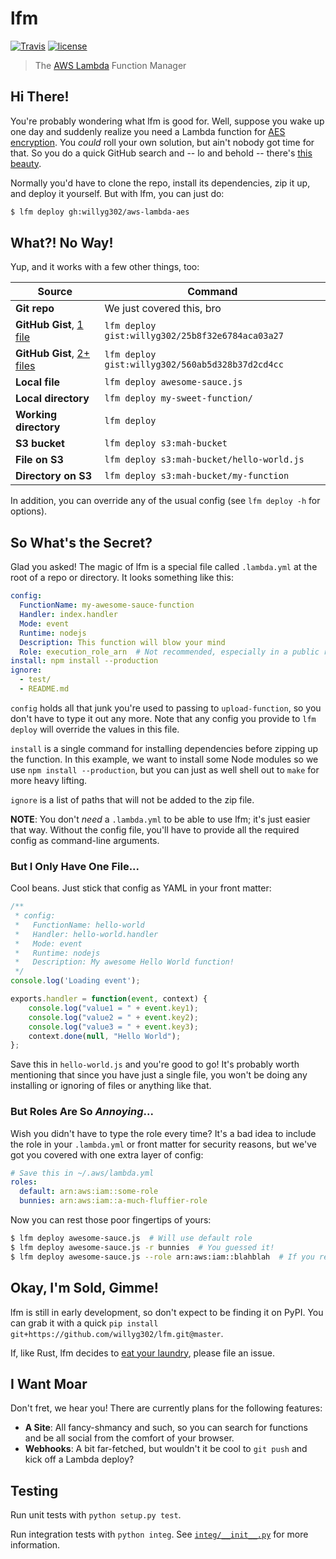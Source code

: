 # lfm

[![Travis](https://img.shields.io/travis/willyg302/lfm.svg?style=flat-square)](https://travis-ci.org/willyg302/lfm)
[![license](http://img.shields.io/badge/license-MIT-red.svg?style=flat-square)](https://raw.githubusercontent.com/willyg302/lfm/master/LICENSE)

> The [AWS Lambda](http://aws.amazon.com/lambda/) Function Manager

## Hi There!

You're probably wondering what lfm is good for. Well, suppose you wake up one day and suddenly realize you need a Lambda function for [AES encryption](http://en.wikipedia.org/wiki/Advanced_Encryption_Standard). You *could* roll your own solution, but ain't nobody got time for that. So you do a quick GitHub search and -- lo and behold -- there's [this beauty](https://github.com/willyg302/aws-lambda-aes).

Normally you'd have to clone the repo, install its dependencies, zip it up, and deploy it yourself. But with lfm, you can just do:

```bash
$ lfm deploy gh:willyg302/aws-lambda-aes
```

## What?! No Way!

Yup, and it works with a few other things, too:

Source | Command
--- | ---
**Git repo** | We just covered this, bro
**GitHub Gist**, [1 file](https://gist.github.com/willyg302/25b8f32e6784aca03a27) | `lfm deploy gist:willyg302/25b8f32e6784aca03a27`
**GitHub Gist**, [2+ files](https://gist.github.com/willyg302/560ab5d328b37d2cd4cc) | `lfm deploy gist:willyg302/560ab5d328b37d2cd4cc`
**Local file** | `lfm deploy awesome-sauce.js`
**Local directory** | `lfm deploy my-sweet-function/`
**Working directory** | `lfm deploy`
**S3 bucket** | `lfm deploy s3:mah-bucket`
**File on S3** | `lfm deploy s3:mah-bucket/hello-world.js`
**Directory on S3** | `lfm deploy s3:mah-bucket/my-function`

In addition, you can override any of the usual config (see `lfm deploy -h` for options).

## So What's the Secret?

Glad you asked! The magic of lfm is a special file called `.lambda.yml` at the root of a repo or directory. It looks something like this:

```yaml
config:
  FunctionName: my-awesome-sauce-function
  Handler: index.handler
  Mode: event
  Runtime: nodejs
  Description: This function will blow your mind
  Role: execution_role_arn  # Not recommended, especially in a public repo
install: npm install --production
ignore:
  - test/
  - README.md
```

`config` holds all that junk you're used to passing to `upload-function`, so you don't have to type it out any more. Note that any config you provide to `lfm deploy` will override the values in this file.

`install` is a single command for installing dependencies before zipping up the function. In this example, we want to install some Node modules so we use `npm install --production`, but you can just as well shell out to `make` for more heavy lifting.

`ignore` is a list of paths that will not be added to the zip file.

**NOTE**: You don't *need* a `.lambda.yml` to be able to use lfm; it's just easier that way. Without the config file, you'll have to provide all the required config as command-line arguments.

### But I Only Have One File...

Cool beans. Just stick that config as YAML in your front matter:

```js
/**
 * config:
 *   FunctionName: hello-world
 *   Handler: hello-world.handler
 *   Mode: event
 *   Runtime: nodejs
 *   Description: My awesome Hello World function!
 */
console.log('Loading event');

exports.handler = function(event, context) {
    console.log("value1 = " + event.key1);
    console.log("value2 = " + event.key2);
    console.log("value3 = " + event.key3);
    context.done(null, "Hello World");
};
```

Save this in `hello-world.js` and you're good to go! It's probably worth mentioning that since you have just a single file, you won't be doing any installing or ignoring of files or anything like that.

### But Roles Are So *Annoying*...

Wish you didn't have to type the role every time? It's a bad idea to include the role in your `.lambda.yml` or front matter for security reasons, but we've got you covered with one extra layer of config:

```yaml
# Save this in ~/.aws/lambda.yml
roles:
  default: arn:aws:iam::some-role
  bunnies: arn:aws:iam::a-much-fluffier-role
```

Now you can rest those poor fingertips of yours:

```bash
$ lfm deploy awesome-sauce.js  # Will use default role
$ lfm deploy awesome-sauce.js -r bunnies  # You guessed it!
$ lfm deploy awesome-sauce.js --role arn:aws:iam::blahblah  # If you really want to...
```

## Okay, I'm Sold, Gimme!

lfm is still in early development, so don't expect to be finding it on PyPI. You can grab it with a quick `pip install git+https://github.com/willyg302/lfm.git@master`.

If, like Rust, lfm decides to [eat your laundry](https://github.com/rust-lang/rust-www/blob/f6dbd32bd9f8a450de09a816d08a5338c13d7fa5/index.html#L63), please file an issue.

## I Want Moar

Don't fret, we hear you! There are currently plans for the following features:

- **A Site**: All fancy-shmancy and such, so you can search for functions and be all social from the comfort of your browser.
- **Webhooks**: A bit far-fetched, but wouldn't it be cool to `git push` and kick off a Lambda deploy?

## Testing

Run unit tests with `python setup.py test`.

Run integration tests with `python integ`. See [`integ/__init__.py`](https://github.com/willyg302/lfm/blob/master/integ/__init__.py) for more information.

